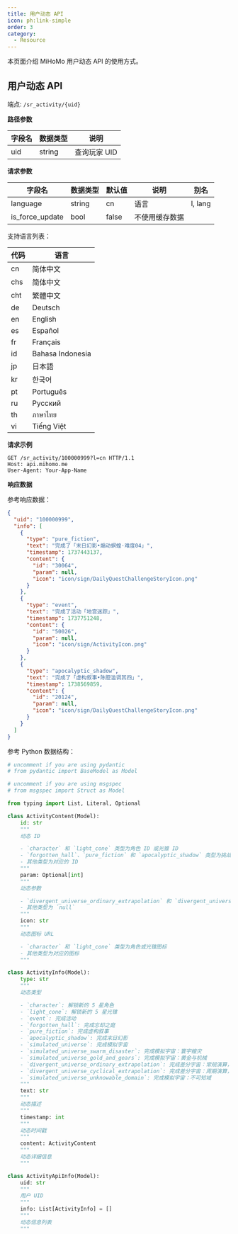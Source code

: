 ```yaml
---
title: 用户动态 API
icon: ph:link-simple
order: 3
category:
  - Resource
---
```


<!-- markdownlint-disable MD036 -->

本页面介绍 MiHoMo 用户动态 API 的使用方式。

<!-- more -->

## 用户动态 API

端点: `/sr_activity/{uid}`

**路径参数**

| 字段名 | 数据类型 | 说明         |
| ------ | -------- | ------------ |
| uid    | string   | 查询玩家 UID |

**请求参数**

| 字段名          | 数据类型 | 默认值 | 说明           | 别名    |
| --------------- | -------- | ------ | -------------- | ------- |
| language        | string   | cn     | 语言           | l, lang |
| is_force_update | bool     | false  | 不使用缓存数据 |         |

支持语言列表：

| 代码 | 语言             |
| ---- | ---------------- |
| cn   | 简体中文         |
| chs  | 简体中文         |
| cht  | 繁體中文         |
| de   | Deutsch          |
| en   | English          |
| es   | Español          |
| fr   | Français         |
| id   | Bahasa Indonesia |
| jp   | 日本語           |
| kr   | 한국어           |
| pt   | Português        |
| ru   | Русский          |
| th   | ภาษาไทย          |
| vi   | Tiếng Việt       |

**请求示例**

```http
GET /sr_activity/100000999?l=cn HTTP/1.1
Host: api.mihomo.me
User-Agent: Your-App-Name
```

**响应数据**

参考响应数据：

```json
{
  "uid": "100000999",
  "info": [
    {
      "type": "pure_fiction",
      "text": "完成了「末日幻影•煽动螟蝗·难度04」",
      "timestamp": 1737443137,
      "content": {
        "id": "30064",
        "param": null,
        "icon": "icon/sign/DailyQuestChallengeStoryIcon.png"
      }
    },
    {
      "type": "event",
      "text": "完成了活动「地宫迷踪」",
      "timestamp": 1737751248,
      "content": {
        "id": "50026",
        "param": null,
        "icon": "icon/sign/ActivityIcon.png"
      }
    },
    {
      "type": "apocalyptic_shadow",
      "text": "完成了「虚构叙事•陈腔滥调其四」",
      "timestamp": 1738569859,
      "content": {
        "id": "20124",
        "param": null,
        "icon": "icon/sign/DailyQuestChallengeStoryIcon.png"
      }
    }
  ]
}
```

参考 Python 数据结构：

```python
# uncomment if you are using pydantic
# from pydantic import BaseModel as Model

# uncomment if you are using msgspec
# from msgspec import Struct as Model

from typing import List, Literal, Optional

class ActivityContent(Model):
    id: str
    """
    动态 ID

    - `character` 和 `light_cone` 类型为角色 ID 或光锥 ID
    - `forgotten_hall`、`pure_fiction` 和 `apocalyptic_shadow` 类型为挑战 ID
    - 其他类型为对应的 ID
    """
    param: Optional[int]
    """
    动态参数

    - `divergent_universe_ordinary_extrapolation` 和 `divergent_universe_cyclical_extrapolation` 类型为难度
    - 其他类型为 `null`
    """
    icon: str
    """
    动态图标 URL

    - `character` 和 `light_cone` 类型为角色或光锥图标
    - 其他类型为对应的图标
    """

class ActivityInfo(Model):
    type: str
    """
    动态类型

    - `character`: 解锁新的 5 星角色
    - `light_cone`: 解锁新的 5 星光锥
    - `event`: 完成活动
    - `forgotten_hall`: 完成忘却之庭
    - `pure_fiction`: 完成虚构叙事
    - `apocalyptic_shadow`: 完成末日幻影
    - `simulated_universe`: 完成模拟宇宙
    - `simulated_universe_swarm_disaster`: 完成模拟宇宙：寰宇蝗灾
    - `simulated_universe_gold_and_gears`: 完成模拟宇宙：黄金与机械
    - `divergent_universe_ordinary_extrapolation`: 完成差分宇宙：常规演算，`content.param` 为难度
    - `divergent_universe_cyclical_extrapolation`: 完成差分宇宙：周期演算，`content.param` 为难度
    - `simulated_universe_unknowable_domain`: 完成模拟宇宙：不可知域
    """
    text: str
    """
    动态描述
    """
    timestamp: int
    """
    动态时间戳
    """
    content: ActivityContent
    """
    动态详细信息
    """

class ActivityApiInfo(Model):
    uid: str
    """
    用户 UID
    """
    info: List[ActivityInfo] = []
    """
    动态信息列表
    """
```
